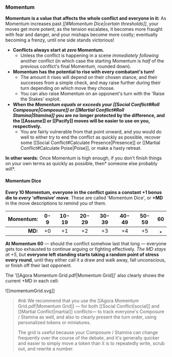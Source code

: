 ### Momentum

**Momentum is a value that affects the whole conflict and everyone in it:** As Momentum increases past _[[#Momentum Dice|certain thresholds]]_, your moves get more potent; as the tension escalates, it becomes more fraught with fear and danger, and your mishaps become more costly; eventually becoming a frenzy, until one side stands victorious!

-   **Conflicts always start at _zero_ Momentum.**
	-   Unless the conflict is happening in a scene _immediately following_ another conflict (in which case the starting Momentum is _half_ of the previous conflict's final Momentum, rounded down).
-   **Momentum has the potential to rise with every combatant's turn!**
	-   The amount it rises will depend on their chosen stance, and their successes from a simple check, and may raise further during their turn depending on which move they choose.
    -   You can also raise Momentum on an opponent's turn with the 'Raise the Stakes' exploit.
-   **When the _Momentum equals or exceeds your [[Social Conflict#Roll Composure|Composure]] or [[Martial Conflict#Roll Stamina|Stamina]]_ you are no longer protected by the difference, and the [[Assume]] or [[Pacify]] moves will be easier to use on you, respectively.**
    -   You are fairly vulnerable from that point onward, and you would do well to either try to end the conflict as quickly as possible, recover some [[Social Conflict#Calculate Presence|Presence]] or [[Martial Conflict#Calculate Poise|Poise]], or make a hasty retreat.

**In other words:** Once Momentum is high enough, if you don't finish things on your own terms as quickly as possible, then* someone else probably will*.

#### Momentum Dice

**Every 10 Momentum, everyone in the conflict gains a constant +1 bonus die to _every_ 'offensive' move**. These are called 'Momentum Dice', or **+MD** in the move descriptions to remind you of them.

| Momentum: | 0-9 | 10-19 | 20-29 | 30-39 | 40-49 | 50-59 |  60 |
| --------: | :-: | :---: | :---: | :---: | :---: | :---: | :-: |
|   **MD:** |  +0 |   +1  |   +2  |   +3  |   +4  |   +5  |  ⁎  |

**At Momentum 60** — should the conflict somehow last that long — everyone gets too exhausted to continue arguing or fighting effectively. _The MD stays at +5_, but **everyone left standing starts taking a random point of stress every round**, until they either call it a draw and walk away, fall unconscious, or finish off their last opponent.

The  '[[Agora Momentum Grid.pdf|Momentum Grid]]' also clearly shows the current +MD in each cell:

![[momentumGrid.svg]]

> #nb
> We recommend that you use the [[Agora Momentum Grid.pdf|Momentum Grid]] — for both [[Social Conflict|social]] and [[Martial Conflict|martial]] conflicts— to track everyone's Composure / Stamina as well, and also to clearly present the turn order, using personalized tokens or miniatures.
> 
> The grid is useful because your Composure / Stamina can change frequently over the course of the debate, and it's generally quicker and easier to simply move a token than it is to repeatedly write, scrub out, and rewrite a number.
